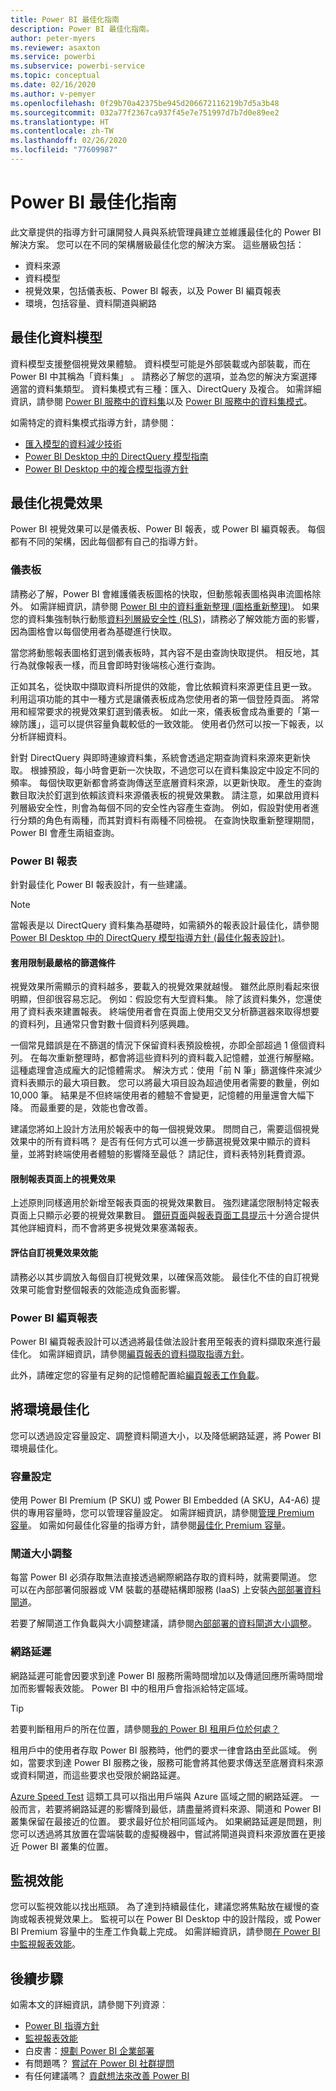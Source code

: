 ```yaml
---
title: Power BI 最佳化指南
description: Power BI 最佳化指南。
author: peter-myers
ms.reviewer: asaxton
ms.service: powerbi
ms.subservice: powerbi-service
ms.topic: conceptual
ms.date: 02/16/2020
ms.author: v-pemyer
ms.openlocfilehash: 0f29b70a42375be945d206672116219b7d5a3b48
ms.sourcegitcommit: 032a77f2367ca937f45e7e751997d7b7d0e89ee2
ms.translationtype: HT
ms.contentlocale: zh-TW
ms.lasthandoff: 02/26/2020
ms.locfileid: "77609987"
---
```

# <a name="optimization-guide-for-power-bi"></a>Power BI 最佳化指南

此文章提供的指導方針可讓開發人員與系統管理員建立並維護最佳化的 Power BI 解決方案。 您可以在不同的架構層級最佳化您的解決方案。 這些層級包括：

- 資料來源
- 資料模型
- 視覺效果，包括儀表板、Power BI 報表，以及 Power BI 編頁報表
- 環境，包括容量、資料閘道與網路

## <a name="optimizing-the-data-model"></a>最佳化資料模型

資料模型支援整個視覺效果體驗。 資料模型可能是外部裝載或內部裝載，而在 Power BI 中其稱為「資料集」  。 請務必了解您的選項，並為您的解決方案選擇適當的資料集類型。 資料集模式有三種：匯入、DirectQuery 及複合。 如需詳細資訊，請參閱 [Power BI 服務中的資料集](../service-datasets-understand.md)以及 [Power BI 服務中的資料集模式](../service-dataset-modes-understand.md)。

如需特定的資料集模式指導方針，請參閱：

- [匯入模型的資料減少技術](import-modeling-data-reduction.md)
- [Power BI Desktop 中的 DirectQuery 模型指南](directquery-model-guidance.md)
- [Power BI Desktop 中的複合模型指導方針](composite-model-guidance.md)

## <a name="optimizing-visualizations"></a>最佳化視覺效果

Power BI 視覺效果可以是儀表板、Power BI 報表，或 Power BI 編頁報表。 每個都有不同的架構，因此每個都有自己的指導方針。 

### <a name="dashboards"></a>儀表板

請務必了解，Power BI 會維護儀表板圖格的快取，但動態報表圖格與串流圖格除外。 如需詳細資訊，請參閱 [Power BI 中的資料重新整理 (圖格重新整理)](../refresh-data.md#tile-refresh)。 如果您的資料集強制執行動態[資料列層級安全性 (RLS)](../service-admin-rls.md)，請務必了解效能方面的影響，因為圖格會以每個使用者為基礎進行快取。

當您將動態報表圖格釘選到儀表板時，其內容不是由查詢快取提供。 相反地，其行為就像報表一樣，而且會即時對後端核心進行查詢。

正如其名，從快取中擷取資料所提供的效能，會比依賴資料來源更佳且更一致。 利用這項功能的其中一種方式是讓儀表板成為您使用者的第一個登陸頁面。 將常用和經常要求的視覺效果釘選到儀表板。 如此一來，儀表板會成為重要的「第一線防護」，這可以提供容量負載較低的一致效能。 使用者仍然可以按一下報表，以分析詳細資料。

針對 DirectQuery 與即時連線資料集，系統會透過定期查詢資料來源來更新快取。 根據預設，每小時會更新一次快取，不過您可以在資料集設定中設定不同的頻率。 每個快取更新都會將查詢傳送至底層資料來源，以更新快取。 產生的查詢數目取決於釘選到依賴該資料來源儀表板的視覺效果數。 請注意，如果啟用資料列層級安全性，則會為每個不同的安全性內容產生查詢。 例如，假設對使用者進行分類的角色有兩種，而其對資料有兩種不同檢視。 在查詢快取重新整理期間，Power BI 會產生兩組查詢。

### <a name="power-bi-reports"></a>Power BI 報表

針對最佳化 Power BI 報表設計，有一些建議。

> [!NOTE]
> 當報表是以 DirectQuery 資料集為基礎時，如需額外的報表設計最佳化，請參閱 [Power BI Desktop 中的 DirectQuery 模型指導方針 (最佳化報表設計)](directquery-model-guidance.md#optimize-report-designs)。

#### <a name="apply-the-most-restrictive-filters"></a>套用限制最嚴格的篩選條件

視覺效果所需顯示的資料越多，要載入的視覺效果就越慢。 雖然此原則看起來很明顯，但卻很容易忘記。 例如：假設您有大型資料集。 除了該資料集外，您還使用了資料表來建置報表。 終端使用者會在頁面上使用交叉分析篩選器來取得想要的資料列，且通常只會對數十個資料列感興趣。

一個常見錯誤是在不篩選的情況下保留資料表預設檢視，亦即全部超過 1 億個資料列。 在每次重新整理時，都會將這些資料列的資料載入記憶體，並進行解壓縮。 這種處理會造成龐大的記憶體需求。 解決方式：使用「前 N 筆」篩選條件來減少資料表顯示的最大項目數。 您可以將最大項目設為超過使用者需要的數量，例如 10,000 筆。 結果是不但終端使用者的體驗不會變更，記憶體的用量還會大幅下降。 而最重要的是，效能也會改善。

建議您將如上設計方法用於報表中的每一個視覺效果。 問問自己，需要這個視覺效果中的所有資料嗎？ 是否有任何方式可以進一步篩選視覺效果中顯示的資料量，並將對終端使用者體驗的影響降至最低？ 請記住，資料表特別耗費資源。

#### <a name="limit-visuals-on-report-pages"></a>限制報表頁面上的視覺效果

上述原則同樣適用於新增至報表頁面的視覺效果數目。 強烈建議您限制特定報表頁面上只顯示必要的視覺效果數目。 [鑽研頁面](report-drillthrough.md)與[報表頁面工具提示](report-page-tooltips.md)十分適合提供其他詳細資料，而不會將更多視覺效果塞滿報表。

#### <a name="evaluate-custom-visual-performance"></a>評估自訂視覺效果效能

請務必以其步調放入每個自訂視覺效果，以確保高效能。 最佳化不佳的自訂視覺效果可能會對整個報表的效能造成負面影響。

### <a name="power-bi-paginated-reports"></a>Power BI 編頁報表

Power BI 編頁報表設計可以透過將最佳做法設計套用至報表的資料擷取來進行最佳化。 如需詳細資訊，請參閱[編頁報表的資料擷取指導方針](report-paginated-data-retrieval.md)。

此外，請確定您的容量有足夠的記憶體配置給[編頁報表工作負載](../service-admin-premium-workloads.md#paginated-reports)。

## <a name="optimizing-the-environment"></a>將環境最佳化

您可以透過設定容量設定、調整資料閘道大小，以及降低網路延遲，將 Power BI 環境最佳化。

### <a name="capacity-settings"></a>容量設定

使用 Power BI Premium (P SKU) 或 Power BI Embedded (A SKU，A4-A6) 提供的專用容量時，您可以管理容量設定。 如需詳細資訊，請參閱[管理 Premium 容量](../service-premium-capacity-manage.md)。 如需如何最佳化容量的指導方針，請參閱[最佳化 Premium 容量](../service-premium-capacity-optimize.md)。

### <a name="gateway-sizing"></a>閘道大小調整

每當 Power BI 必須存取無法直接透過網際網路存取的資料時，就需要閘道。 您可以在內部部署伺服器或 VM 裝載的基礎結構即服務 (IaaS) 上安裝[內部部署資料閘道](../service-gateway-onprem.md)。

若要了解閘道工作負載與大小調整建議，請參閱[內部部署的資料閘道大小調整](gateway-onprem-sizing.md)。

### <a name="network-latency"></a>網路延遲

網路延遲可能會因要求到達 Power BI 服務所需時間增加以及傳遞回應所需時間增加而影響報表效能。 Power BI 中的租用戶會指派給特定區域。

> [!TIP]
> 若要判斷租用戶的所在位置，請參閱[我的 Power BI 租用戶位於何處？](../service-admin-where-is-my-tenant-located.md)

租用戶中的使用者存取 Power BI 服務時，他們的要求一律會路由至此區域。 例如，當要求到達 Power BI 服務之後，服務可能會將其他要求傳送至底層資料來源或資料閘道，而這些要求也受限於網路延遲。

[Azure Speed Test](https://azurespeedtest.azurewebsites.net/) 這類工具可以指出用戶端與 Azure 區域之間的網路延遲。 一般而言，若要將網路延遲的影響降到最低，請盡量將資料來源、閘道和 Power BI 叢集保留在最接近的位置。 要求最好位於相同區域內。 如果網路延遲是問題，則您可以透過將其放置在雲端裝載的虛擬機器中，嘗試將閘道與資料來源放置在更接近 Power BI 叢集的位置。

## <a name="monitoring-performance"></a>監視效能

您可以監視效能以找出瓶頸。 為了達到持續最佳化，建議您將焦點放在緩慢的查詢或報表視覺效果上。 監視可以在 Power BI Desktop 中的設計階段，或 Power BI Premium 容量中的生產工作負載上完成。 如需詳細資訊，請參閱[在 Power BI 中監視報表效能](monitor-report-performance.md)。

## <a name="next-steps"></a>後續步驟

如需本文的詳細資訊，請參閱下列資源︰

- [Power BI 指導方針](index.yml)
- [監視報表效能](monitor-report-performance.md)
- 白皮書：[規劃 Power BI 企業部署](https://go.microsoft.com/fwlink/?linkid=2057861)
- 有問題嗎？ [嘗試在 Power BI 社群提問](https://community.powerbi.com/)
- 有任何建議嗎？ [貢獻想法來改善 Power BI](https://ideas.powerbi.com/)
